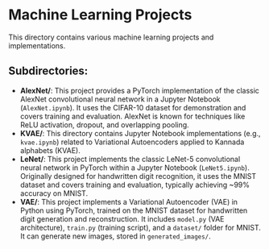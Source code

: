 # Machine Learning Projects

This directory contains various machine learning projects and implementations.

## Subdirectories:

*   **AlexNet/**: This project provides a PyTorch implementation of the classic AlexNet convolutional neural network in a Jupyter Notebook (`AlexNet.ipynb`). It uses the CIFAR-10 dataset for demonstration and covers training and evaluation. AlexNet is known for techniques like ReLU activation, dropout, and overlapping pooling.
*   **KVAE/**: This directory contains Jupyter Notebook implementations (e.g., `kvae.ipynb`) related to Variational Autoencoders applied to Kannada alphabets (KVAE).
*   **LeNet/**: This project implements the classic LeNet-5 convolutional neural network in PyTorch within a Jupyter Notebook (`LeNet5.ipynb`). Originally designed for handwritten digit recognition, it uses the MNIST dataset and covers training and evaluation, typically achieving ~99% accuracy on MNIST.
*   **VAE/**: This project implements a Variational Autoencoder (VAE) in Python using PyTorch, trained on the MNIST dataset for handwritten digit generation and reconstruction. It includes `model.py` (VAE architecture), `train.py` (training script), and a `dataset/` folder for MNIST. It can generate new images, stored in `generated_images/`.

